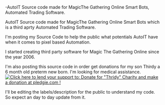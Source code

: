 -AutoIT Source code made for MagicThe Gathering Online Smart Bots, Automated Trading Software.

AutoIT Source code made for MagicThe Gathering Online Smart Bots which is a third aprty Automated Trading Software.

I'm posting my Source Code to help the public what potentials AutoIT have when it comes to pixel based Automation.

I started creating third party software for Magic The Gathering Online since the year 2006.


I'm also posting this source code in order get donations for my son Thirdy a 6 month old preterm new born. I'm looking for medical assistance. 
<a href='https://pledgie.com/campaigns/30795'><img alt='Click here to lend your support to: Donate for &quot;Thridy&quot; Charity and make a donation at pledgie.com !' src='https://pledgie.com/campaigns/30795.png?skin_name=chrome' border='0' ></a>

I'll be editing the labels/description for the public to understand my code. So expect an day to day update from it.
